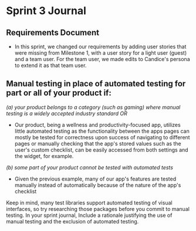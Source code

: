 # Sprint 3 Journal

## Requirements Document
- In this sprint, we changed our requirements by adding user stories that were missing from Milestone 1, with a user story for a light user (guest) and a team user. For the team user, we made edits to Candice's persona to extend it as that team user.

## Manual testing in place of automated testing for part or all of your product if:
*(a) your product belongs to a category (such as gaming) where manual testing is a widely accepted industry standard OR*
- Our product, being a wellness and productivity-focused app, utilizes little automated testing as the functionality between the apps pages can mostly be tested for correctness upon success of navigating to different pages or manually checking that the app's stored values such as the user's custom checklist, can be easily accessed from both settings and the widget, for example. 
  
*(b) some part of your product cannot be tested with automated tests*
- Given the previous example, many of our app's features are tested manually instead of automatically because of the nature of the app's checklist 

Keep in mind, many test libraries support automated testing of visual interfaces, so try researching those packages before you commit to manual testing. In your sprint journal, Include a rationale justifying the use of manual testing and the exclusion of automated testing.
